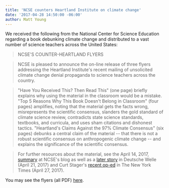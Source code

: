 ```yaml
---
title: 'NCSE counters Heartland Institute on climate change'
date: '2017-04-28 14:50:00 -06:00'
author: Matt Young
---
```

We received the following from the National Center for Science Education regarding a book debunking climate change and distributed to a vast number of science teachers across the United States:
>NCSE'S COUNTER-HEARTLAND FLYERS

>NCSE is pleased to announce the on-line release of three flyers addressing the Heartland Institute's recent mailing of unsolicited climate change denial propaganda to science teachers across the country.

>"Have You Received This? Then Read This" (one page) briefly explains why using the material in the classroom would be a mistake. "Top 5 Reasons Why This Book Doesn't Belong in Classroom" (four pages) amplifies, noting that the material gets the facts wrong, misrepresents the scientific consensus, slanders the gold standard of climate science review, contradicts state science standards, textbooks, and curricula, and uses sham citations and dishonest tactics. "Heartland's Claims Against the 97% Climate Consensus" (six pages) debunks a central claim of the material -- that there is not a robust scientific consensus on anthropogenic climate change -- and explains the significance of the scientific consensus.

>For further resources about the material, see the April 14, 2017, <a href="https://ncse.com/blog/2017/04/perfect-storm-silver-linings-0018511
"> summary</a> at NCSE's blog as well as a <a href="http://www.dw.com/en/imagine-americas-next-generation-are-climate-deniers/a-38482126">later story</a> in Deutsche Welle (April 21, 2017) and Curt Stager's <a href="https://www.nytimes.com/2017/04/27/opinion/sowing-climate-doubt-among-schoolteachers.html">recent op-ed</a> in The New York Times (April 27, 2017).

You may see the flyers (all PDF) <a href="https://ncse.com/classroom-resources">here</a>.
